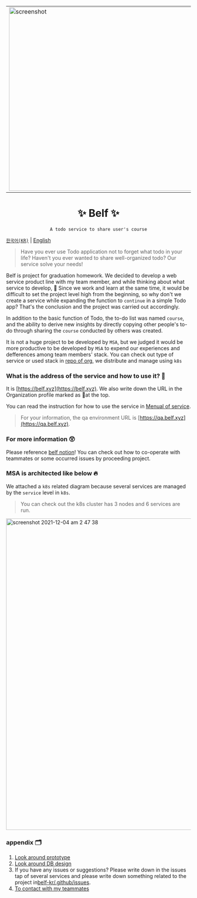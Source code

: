 <p align="center">
  <table align="center">
    <tbody>
      <tr>
        <td>
          <img src="https://user-images.githubusercontent.com/63892989/144641795-319226e1-b98a-4876-be67-e1d14c11d8a3.png" alt="screenshot" width="500" />
        </td>
        <td>
          <img src="https://user-images.githubusercontent.com/63892989/144641821-b6e00be9-350f-433d-9d36-951241ddaf71.png" alt="screenshot" width="500" />
        </td>
      </tr>
    </tbody>
  </table>
  <h1 align="center">
    ✨ Belf ✨
  </h1>
</p>
<div align="center">

`A todo service to share user's course`

</div>

[`한국어(KR)`](./README.md) | [English](./README.en-US.md)

<p>

> Have you ever use Todo application not to forget what todo in your life? Haven't you ever wanted to share well-organized todo?
> Our service solve your needs!

Belf is project for graduation homework. We decided to develop a web service product line with my team member, and while thinking about what service to develop, 🤔 Since we work and learn at the same time, it would be difficult to set the project level high from the beginning, so why don't we create a service while expanding the function to `continue` in a simple Todo app? That's the conclusion and the project was carried out accordingly.

In addition to the basic function of Todo, the to-do list was named `course`, and the ability to derive new insights by directly copying other people's to-do through sharing the `course` conducted by others was created.

It is not a huge project to be developed by `MSA`, but we judged it would be more productive to be developed by `MSA` to expend our experiences and defferences among team members' stack.
You can check out type of service or used stack in [repo of org](https://github.com/orgs/belf-kr/repositories), we distribute and manage using `k8s`

</p>

### What is the address of the service and how to use it? 📱

It is [https://belf.xyz](https://belf.xyz). We also write down the URL in the Organization profile marked as 🔗at the top.

You can read the instruction for how to use the service in [Menual of service](https://parkgang.notion.site/36f01d56dff643dfa1db264e33f18d7d).

> For your information, the qa environment URL is [https://qa.belf.xyz](https://qa.belf.xyz).

### For more information 😲

Please reference [belf notion](https://parkgang.notion.site/Belf-27b87963790b4e43baae2e0c3c6ae123)!
You can check out how to co-operate with teammates or some occurred issues by proceeding project.

### MSA is architected like below 🔥

We attached a `k8s` related diagram because several services are managed by the `service` level in `k8s`.

> You can check out the k8s cluster has 3 nodes and 6 services are run.

<img width="848" alt="screenshot 2021-12-04 am 2 47 38" src="https://user-images.githubusercontent.com/63892989/144649064-f7a18fdf-b91c-4f5e-8b02-748aa0879ee0.png">

### appendix 🗂

1. [Look around prototype](https://xd.adobe.com/view/ffec9bcc-87d9-4bc6-b873-721709411173-aabf)
1. [Look around DB design](https://parkgang.notion.site/DB-55e662c356b54643a7b8d370cdde8adc)
1. If you have any issues or suggestions? Please write down in the issues tap of several services and please write down something related to the project in[belf-kr/.github/issues](https://github.com/belf-kr/.github/issues).
1. [To contact with my teammates](http://belfhq.slack.com)
